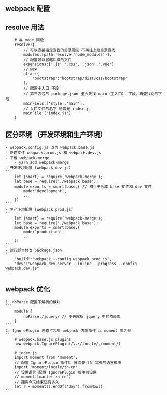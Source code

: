 ## webpack 配置

## resolve 用法
```
    # 与 mode 同级
    resolve:{
        // 可以直接指定查找的目录层级 不再往上级目录查找
        modules:[path.resolve('node_modules')],
        // 配置可以省略后缀的文件
        expensions:['.js','.css','.json','.vue'],
        // 别名 
        alias:{
            "bootstrap":"bootstrap/dist/css/bootstrap"
        },
        // 配置主入口 字段
        // 第三方包的 package.json 里会先找 main（主入口） 字段，再查找别的字段
        mainFiels:['style','main'],
        // 入口文件的名字 通常是 index.js
        mainFile:['index.js']
    }
```

## 区分环境 （开发环境和生产环境）
    - webpack.config.js 改为 webpack.base.js
    - 新建文件 webpack.prod.js 和 webpack.dev.js
    - 下载 webpack-merge
        - yarn add webpack-merge
    - 开发环境配置 (webpack.dev.js)
    ```
        let {smart} = require('webpack-merge');
        let base = require('./webpack.base');
        module.exports = smart(base,{ // 相当于合成 base 文件和 dev 文件
            mode:'development',
            ...
        })
    ```
    - 生产环境配置 (webpack.prod.js)
    ```
        let {smart} = require('webpack-merge');
        let base = require('./webpack.base');
        module.exports = smart(base,{
            mode:'production',
            ...
        })
    ```
    - 运行脚本修改 package.json
    ```
        "build":"webpack --config webpack.prod.js",
        "dev":"webpack-dev-server --inline --progress --config webpack.dev.js"
    ```

## webpack 优化
    1. noParse 配置不解析的模块
    ```
        module:{
            noParse:/jquery/ // 不去解析 jquery 中的依赖库
        }
    ```
    2. IgnorePlugin 忽略打包项 webpack 内置插件 以 moment 库为例
    ```
        # webpack.base.js plugins
        new webpack.IgnorePlugin(/\.\/locale/,/moment/)

        # index.js
        import moment from 'moment';
        // 配置 IgnorePlugin 插件后 就需要引入 需要的语言模块
        import 'moment/locale/zh-cn'
        // 设置语言 配置 IgnorePlugin 插件前设置
        // moment.loacle('zh-cn')
        // 距离今天结束还有多久
        let r = moment().endOf('day').fromNow()
    ```